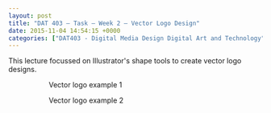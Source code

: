 ```yaml
---
layout: post
title: "DAT 403 – Task – Week 2 – Vector Logo Design"
date: 2015-11-04 14:54:15 +0000
categories: ["DAT403 - Digital Media Design Digital Art and Technology"]
---
```


This lecture focussed on Illustrator's shape tools to create vector logo designs.

<figure class="wp-block-gallery has-nested-images columns-default is-cropped"><figure class="wp-block-image size-full"><a href="{{ site.baseurl }}/wp-content/uploads/2023/05/vector-logo-1.jpg"><img src="https://www.circleseven.co.uk/wp-content/uploads/2023/05/vector-logo-1.jpg" alt="" class="wp-image-735"/></a><figcaption class="wp-element-caption">Vector logo example 1</figcaption></figure>

<figure class="wp-block-image size-full"><a href="{{ site.baseurl }}/wp-content/uploads/2023/05/vector-logo-2.jpg"><img src="https://www.circleseven.co.uk/wp-content/uploads/2023/05/vector-logo-2.jpg" alt="" class="wp-image-733"/></a><figcaption class="wp-element-caption">Vector logo example 2</figcaption></figure>
</figure>
